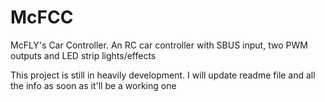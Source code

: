 # McFCC

McFLY's Car Controller. An RC car controller with SBUS input, two PWM outputs and LED strip lights/effects

This project is still in heavily development. I will update readme file and all the info as soon as it'll be a working one
